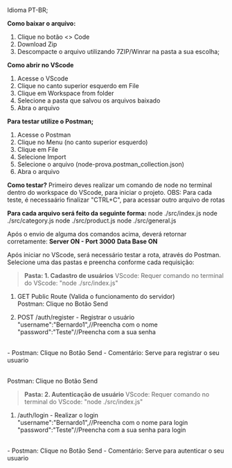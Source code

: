 Idioma PT-BR;

**Como baixar o arquivo:**
1.  Clique no botão <> Code 
2.  Download Zip
3.  Descompacte o arquivo utilizando 7ZIP/Winrar na pasta a sua escolha;

**Como abrir no VScode**
1.  Acesse o VScode
2.  Clique no canto superior esquerdo em File
3.  Clique em Workspace from folder
4.  Selecione a pasta que salvou os arquivos baixado
5.  Abra o arquivo

**Para testar utilize o Postman;**
1. Acesse o Postman
2.  Clique no Menu (no canto superior esquerdo)
3.  Clique em File
4.  Selecione Import
5.  Selecione o arquivo (node-prova.postman_collection.json)
6.  Abra o arquivo

**Como testar?**
Primeiro deves realizar um comando de node no terminal dentro do workspace do VScode, para iniciar o projeto.
OBS: Para cada teste, é necessaário finalizar "CTRL+C", para acessar outro arquivo de rotas

**Para cada arquivo será feito da seguinte forma:**
node ./src/index.js
node ./src/category.js
node ./src/product.js
node ./src/general.js

Após o envio de alguma dos comandos acima, deverá retornar corretamente:
**Server ON - Port 3000**
**Data Base ON**

Após iniciar no VScode, será necessário testar a rota, através do Postman.
Selecione uma das pastas e preencha conforme cada requisição:

> **Pasta: 1. Cadastro de usuários**
VScode: Requer comando no terminal do VScode: "node ./src/index.js"

1. GET Public Route (Valida o funcionamento do servidor)
<br>Postman: Clique no Botão Send

2. POST /auth/register - Registrar o usuário
    <br>"username":"Bernardo1",//Preencha com o nome
    <br>"password":"Teste"//Preencha com a sua senha
<br>
- Postman: Clique no Botão Send
- Comentário: Serve para registrar o seu usuario
  
<br>Postman: Clique no Botão Send

> **Pasta: 2. Autenticação de usuário**
VScode: Requer comando no terminal do VScode: "node ./src/index.js"

1. /auth/login - Realizar o login
<br>"username":"Bernardo1",//Preencha com o nome para login
<br>"password":"Teste"//Preencha com a sua senha para login
<br>
- Postman: Clique no Botão Send
- Comentário: Serve para autenticar o seu usuario







